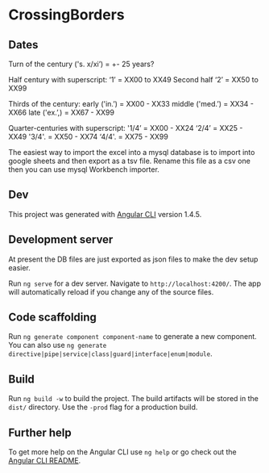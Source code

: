 # CrossingBorders

## Dates

Turn of the century ('s. x/xi’) = +- 25 years?

Half century with superscript:
‘1’ = XX00 to XX49
Second half ‘2’ = XX50 to XX99

Thirds of the century:
early ('in.’) = XX00 - XX33
middle ('med.’) = XX34 - XX66
late ('ex.’,) = XX67 - XX99

Quarter-centuries with superscript: 
'1/4’ = XX00 - XX24
‘2/4’ = XX25 - XX49
'3/4'. = XX50 - XX74
‘4/4'. = XX75 - XX99


The easiest way to import the excel into a mysql database is to import into google sheets and then export as a tsv file. Rename this file as a csv one then you can use mysql Workbench importer.

## Dev

This project was generated with [Angular CLI](https://github.com/angular/angular-cli) version 1.4.5.

## Development server

At present the DB files are just exported as json files to make the dev setup easier.

Run `ng serve` for a dev server. Navigate to `http://localhost:4200/`. The app will automatically reload if you change any of the source files.

## Code scaffolding

Run `ng generate component component-name` to generate a new component. You can also use `ng generate directive|pipe|service|class|guard|interface|enum|module`.

## Build

Run `ng build -w` to build the project. The build artifacts will be stored in the `dist/` directory. Use the `-prod` flag for a production build.

## Further help

To get more help on the Angular CLI use `ng help` or go check out the [Angular CLI README](https://github.com/angular/angular-cli/blob/master/README.md).
